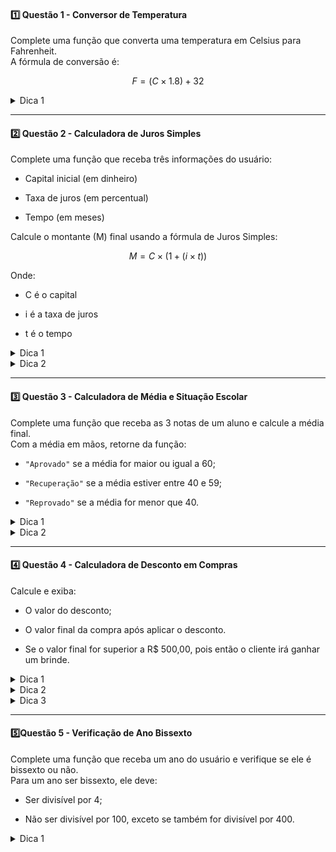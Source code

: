 #### **1️⃣ Questão 1 - Conversor de Temperatura**

Complete uma função que converta uma temperatura em Celsius para Fahrenheit.  
A fórmula de conversão é:

$$
F=(C×1.8)+32
$$
<details> <summary>Dica 1</b></font></summary> Lembre-se de utilizar a fórmula corretamente. Multiplique o valor em Celsius por 1.8 e depois adicione 32. </details>

---

#### **2️⃣ Questão 2 - Calculadora de Juros Simples**

Complete uma função que receba três informações do usuário:

- Capital inicial (em dinheiro)
	
- Taxa de juros (em percentual)
	
- Tempo (em meses)
	

Calcule o montante (M) final usando a fórmula de Juros Simples:

$$
M=C×(1+(i×t))
$$

Onde:

- C é o capital
	
- i é a taxa de juros
	
- t é o tempo
	

<details> <summary>Dica 1</b></font></summary>A taxa de juros precisa ser convertida para a forma decimal. Por exemplo, 5% deve ser convertido para 0.05. </details>


<details> <summary>Dica 2</b></font></summary>A fórmula precisa ser aplicada corretamente para o cálculo do montante. Faça o cálculo do produto e some ao capital. </details>

---
####  3️⃣ **Questão 3 - Calculadora de Média e Situação Escolar**

Complete uma função que receba as 3 notas de um aluno e calcule a média final.  
Com a média em mãos, retorne da função:

- `"Aprovado"` se a média for maior ou igual a 60;
	
- `"Recuperação"` se a média estiver entre 40 e 59;
	
- `"Reprovado"` se a média for menor que 40.


<details> <summary>Dica 1</b></font></summary>Para calcular a média, some todas as notas e divida pelo número de notas. </details>


<details> <summary>Dica 2</b></font></summary>Utilize estruturas condicionais (`if`, `elif`, `else`) para verificar a situação do aluno.</details>

---

#### **4️⃣ Questão 4 - Calculadora de Desconto em Compras**

Calcule e exiba:

- O valor do desconto;
	
- O valor final da compra após aplicar o desconto.
	
- Se o valor final for superior a R$ 500,00, pois então o cliente irá ganhar um brinde.


<details> <summary>Dica 1</b></font></summary>Para calcular o desconto, multiplique o valor pelo percentual e divida por 100.</details>


<details> <summary>Dica 2</b></font></summary>Subtraia o desconto do valor total para obter o valor final.</details>


<details> <summary>Dica 3</b></font></summary>Verifique se o valor final é maior que 500 com uma estrutura condicional.</details>

---

#### **5️⃣Questão 5 - Verificação de Ano Bissexto**

Complete uma função que receba um ano do usuário e verifique se ele é bissexto ou não.  
Para um ano ser bissexto, ele deve:

- Ser divisível por 4;
	
- Não ser divisível por 100, exceto se também for divisível por 400.
	
<details> <summary>Dica 1</b></font></summary>Use o operador `%` para verificar se um número é divisível por outro.</details>
